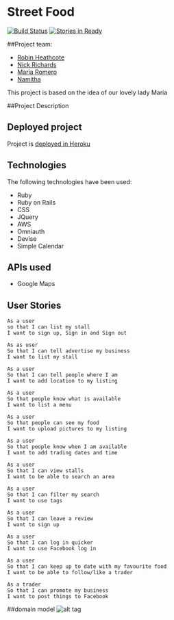 # Street Food
[![Build Status](https://travis-ci.org/MariaRomero/streetFood.svg?branch=master)](https://travis-ci.org/MariaRomero/streetFood)
[![Stories in Ready](https://badge.waffle.io/MariaRomero/streetFood.svg?label=ready&title=Ready)](http://waffle.io/MariaRomero/streetFood)

##Project team:
* [Robin Heathcote](https://github.com/RobinHeathcote)
* [Nick Richards](https://github.com/nmrichards)
* [Maria Romero](https://github.com/MariaRomero)
* [Namitha](https://github.com/hnamitha1)

This project is based on the idea of our lovely lady Maria

##Project Description


## Deployed project
Project is [deployed in Heroku](https://team-streetfood.herokuapp.com/)

## Technologies
The following technologies have been used:
* Ruby
* Ruby on Rails
* CSS
* JQuery
* AWS 
* Omniauth
* Devise
* Simple Calendar

## APIs used
* Google Maps

## User Stories

``` 
As a user 
so that I can list my stall
I want to sign up, Sign in and Sign out
```

``` 
As as user
So that I can tell advertise my business
I want to list my stall
```

``` 
As a user
So that I can tell people where I am
I want to add location to my listing
```
```
As a user
So that people know what is available
I want to list a menu
```
```
As a user
So that people can see my food
I want to upload pictures to my listing
```
```
As a user
So that people know when I am available
I want to add trading dates and time
```
```
As a user
So that I can view stalls
I want to be able to search an area
```
```
As a user
So that I can filter my search
I want to use tags
```
```
As a user
So that I can leave a review
I want to sign up
```
```
As a user
So that I can log in quicker
I want to use Facebook log in
```
```
As a user
So that I can keep up to date with my favourite food
I want to be able to follow/like a trader
```
```
As a trader
So that I can promote my business
I want to post things to Facebook
```

##domain model
![alt tag](https://www.dropbox.com/s/p33a4nno4lwgyxa/StreatFoodUML.png?raw=1)
